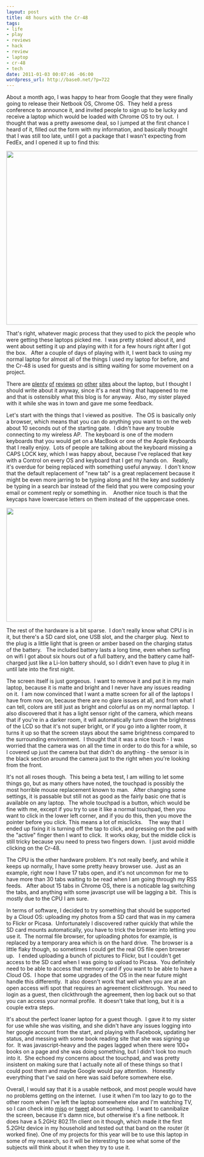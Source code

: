 ```yaml
--- 
layout: post
title: 48 hours with the Cr-48
tags: 
- life
- play
- reviews
- hack
- review
- laptop
- cr-48
- tech
date: 2011-01-03 00:07:46 -06:00
wordpress_url: http://base0.net/?p=722
---
```

About a month ago, I was happy to hear from Google that they were finally going to release their Netbook OS, Chrome OS.  They held a press conference to announce it, and invited people to sign up to be lucky and receive a laptop which would be loaded with Chrome OS to try out.  I thought that was a pretty awesome deal, so I jumped at the first chance I heard of it, filled out the form with my information, and basically thought that I was still too late, until I got a package that I wasn't expecting from FedEx, and I opened it up to find this:

<a rel="attachment wp-att-723" href="http://base0.net/posts/48-hours-with-the-cr-48/samsung/"><img class="alignnone size-large wp-image-723" title="Chrome Cr-48 Box" src="http://base0.net/wp-content/uploads/2011/01/2010-12-18-12.10.45-610x457.jpg" alt="" width="610" height="457" /></a>

That's right, whatever magic process that they used to pick the people who were getting these laptops picked me.  I was pretty stoked about it, and went about setting it up and playing with it for a few hours right after I got the box.   After a couple of days of playing with it, I went back to using my normal laptop for almost all of the things I used my laptop for before, and the Cr-48 is used for guests and is sitting waiting for some movement on a project.

There are <a href="http://www.slashgear.com/google-cr-48-chrome-os-notebook-review-20120389/">plenty</a> <a href="http://www.gottabemobile.com/2010/12/15/chrome-os-cr-48-wont-bu/">of</a> <a href="http://blog.laptopmag.com/google-cr-48-chrome-netbook-full-review#axzz19wXWATSM">reviews</a> <a href="http://gizmodo.com/5710532/an-hour-with-the-google-cr+48-chrome-netbook">on</a> <a href="http://multi-screen.info/2010/12/first-day-review-the-google-chrome-os-cr-48-notebook/">other</a> <a href="http://www.youtube.com/watch?v=lx1BRidOsV8&amp;feature=related">sites</a> about the laptop, but I thought I should write about it anyway, since it's a neat thing that happened to me and that is ostensibly what this blog is for anyway.  Also, my sister played with it while she was in town and gave me some feedback.

Let's start with the things that I viewed as positive.  The OS is basically only a browser, which means that you can do anything you want to on the web about 10 seconds out of the starting gate.  I didn't have any trouble connecting to my wireless AP.  The keyboard is one of the modern keyboards that you would get on a MacBook or one of the Apple Keyboards that I really enjoy.  Lots of people are talking about the keyboard missing a CAPS LOCK key, which I was happy about, because I've replaced that key with a Control on every OS and keyboard that I get my hands on.   Really, it's overdue for being replaced with something useful anyway.  I don't know that the default replacement of "new tab" is a great replacement because it might be even more jarring to be typing along and hit the key and suddenly be typing in a search bar instead of the field that you were composing your email or comment reply or something in.    Another nice touch is that the keycaps have lowercase letters on them instead of the upppercase ones.

<a rel="attachment wp-att-725" href="http://base0.net/posts/48-hours-with-the-cr-48/samsung-2/"><img class="alignnone size-medium wp-image-725" title="Cr-48 Unboxed" src="http://base0.net/wp-content/uploads/2011/01/2010-12-18-12.15.35-225x300.jpg" alt="" width="225" height="300" /></a>

The rest of the hardware is a bit sparse.  I don't really know what CPU is in it, but there's a SD card slot, one USB slot, and the charger plug.  Next to the plug is a little light that is green or amber based on the charging status of the battery.   The included battery lasts a long time, even when surfing on wifi I got about six hours out of a full battery, and the battery came half-charged just like a Li-Ion battery should, so I didn't even have to plug it in until late into the first night.

The screen itself is just gorgeous.  I want to remove it and put it in my main laptop, because it is matte and bright and I never have any issues reading on it.  I am now convinced that I want a matte screen for all of the laptops I have from now on, because there are no glare issues at all, and from what I can tell, colors are still just as bright and colorful as on my normal laptop.  I also discovered that it has a light sensor right of the camera, which means that if you're in a darker room, it will automatically turn down the brightness of the LCD so that it's not super bright, or if you go into a lighter room, it turns it up so that the screen stays about the same brightness compared to the surrounding environment.  I thought that it was a nice touch - I was worried that the camera was on all the time in order to do this for a while, so I covered up just the camera but that didn't do anything - the sensor is in the black section around the camera just to the right when you're looking from the front.

It's not all roses though.  This being a beta test, I am willing to let some things go, but as many others have noted, the touchpad is possibly the most horrible mouse replacement known to man.   After changing some settings, it is passable but still not as good as the fairly basic one that is available on any laptop.  The whole touchpad is a button, which would be fine with me, except if you try to use it like a normal touchpad, then you want to click in the lower left corner, and if you do this, then you move the pointer before you click. This means a lot of misclicks.    The way that I ended up fixing it is turning off the tap to click, and pressing on the pad with the "active" finger then I want to click.  It works okay, but the middle click is still tricky because you need to press two fingers down.  I just avoid middle clicking on the Cr-48.

The CPU is the other hardware problem. It's not really beefy, and while it keeps up normally, I have some pretty heavy browser use.  Just as an example, right now I have 17 tabs open, and it's not uncommon for me to have more than 30 tabs waiting to be read when I am going through my RSS feeds.   After about 15 tabs in Chrome OS, there is a noticable lag switching the tabs, and anything with some javascript use will be lagging a bit.  This is mostly due to the CPU I am sure.

In terms of software, I decided to try something that should be supported by a Cloud OS: uploading my photos from a SD card that was in my camera to Flickr or Picasa.  Unfortunately I discovered rather quickly that while the SD card mounts automatically, you have to trick the browser into letting you use it.  The normal file browser, for uploading photos for example, is replaced by a temporary area which is on the hard drive.  The browser is a little flaky though, so sometimes I could get the real OS file open browser up.   I ended uploading a bunch of pictures to Flickr, but I couldn't get access to the SD card when I was going to upload to Picasa.  You definitely need to be able to access that memory card if you want to be able to have a Cloud OS.  I hope that some upgrades of the OS in the near future might handle this differently.  It also doesn't work that well when you are at an open access wifi spot that requires an agreement clickthrough.  You need to login as a guest, then clickthrough the agreement, then log back out so that you can access your normal profile.  It doesn't take that long, but it is a couple extra steps.

It's about the perfect loaner laptop for a guest though.  I gave it to my sister for use while she was visiting, and she didn't have any issues logging into her google account from the start, and playing with Facebook, updating her status, and messing with some book reading site that she was signing up for.  It was javascript-heavy and the pages lagged when there were 100+ books on a page and she was doing something, but I didn't look too much into it.  She echoed my concerns about the touchpad, and was pretty insistent on making sure that I actually note all of these things so that I could post them and maybe Google would pay attention.   Honestly everything that I've said on here was said before somewhere else.

Overall, I would say that it is a usable netbook, and most people would have no problems getting on the internet.  I use it when I'm too lazy to go to the other room when I've left the laptop somewhere else and I'm watching TV, so I can check into <a href="http://gomiso.com">miso</a> or <a href="http://twitter.com/jamuraa">tweet</a> about something.  I want to cannibalize the screen, because it's damn nice, but otherwise it's a fine netbook. It does have a 5.2GHz 802.11n client on it though, which made it the first 5.2GHz device in my household and tested out that band on the router (it worked fine). One of my projects for this year will be to use this laptop in some of my research, so it will be interesting to see what some of the subjects will think about it when they try to use it.
